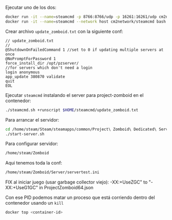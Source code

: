 Ejecutar uno de los dos:
```bash
docker run -it --name=steamcmd -p 8766:8766/udp -p 16261:16261/udp cm2network/steamcmd bash
docker run -it --name=steamcmd --network host cm2network/steamcmd bash
```

Crear archivo `update_zomboid.txt` con la siguiente conf:
```text
// update_zomboid.txt
//
@ShutdownOnFailedCommand 1 //set to 0 if updating multiple servers at once
@NoPromptForPassword 1
force_install_dir /opt/pzserver/
//for servers which don't need a login
login anonymous 
app_update 380870 validate
quit
EOL
```

Ejecutar `steamcmd` instalando el server para project-zomboid en el contenedor:
```bash
./steamcmd.sh +runscript $HOME/steamcmd/update_zomboid.txt
```

Para arrancar el servidor:
```bash
cd /home/steam/Steam/steamapps/common/Project\ Zomboid\ Dedicated\ Server/
./start-server.sh
```

Para configurar servidor:
```bash
/home/steam/Zomboid
```

Aqui tenemos toda la conf:
```bash
/home/steam/Zomboid/Server/servertest.ini
```

FIX al iniciar juego (usar garbage collector viejo):
-XX:+UseZGC" to "-XX:+UseG1GC" in ProjectZomboid64.json

Con ese PID podemos matar un proceso que está corriendo dentro del contenedor usando un `kill`
```bash
docker top <container-id>
```
